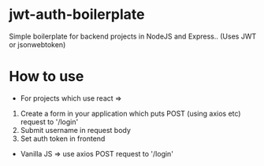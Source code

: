 # jwt-auth-boilerplate
Simple boilerplate for backend projects in NodeJS and Express.. (Uses JWT or jsonwebtoken)


# How to use
- For projects which use react =>
1. Create a form in your application which puts POST (using axios etc) request to '<backend PORT>/login'
2. Submit username in request body
3. Set auth token in frontend 

- Vanilla JS => use axios POST request to '/login'
